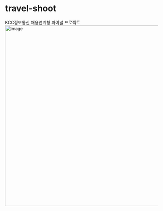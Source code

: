 # travel-shoot
KCC정보통신 채용연계형 파이널 프로젝트
<img width="1081" height="596" alt="image" src="https://github.com/user-attachments/assets/445bc7bc-d414-4223-8290-1f9fcd514983" />

